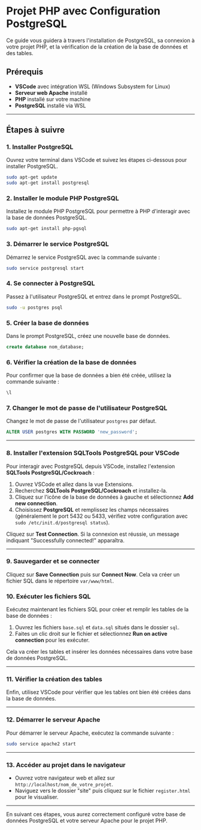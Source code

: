 
# Projet PHP avec Configuration PostgreSQL

Ce guide vous guidera à travers l'installation de PostgreSQL, sa connexion à votre projet PHP, et la vérification de la création de la base de données et des tables.

## Prérequis
- **VSCode** avec intégration WSL (Windows Subsystem for Linux)
- **Serveur web Apache** installé
- **PHP** installé sur votre machine
- **PostgreSQL** installé via WSL

---

## Étapes à suivre

### 1. Installer PostgreSQL
Ouvrez votre terminal dans VSCode et suivez les étapes ci-dessous pour installer PostgreSQL.

```bash
sudo apt-get update
sudo apt-get install postgresql
```

### 2. Installer le module PHP PostgreSQL
Installez le module PHP PostgreSQL pour permettre à PHP d'interagir avec la base de données PostgreSQL.

```bash
sudo apt-get install php-pgsql
```

### 3. Démarrer le service PostgreSQL
Démarrez le service PostgreSQL avec la commande suivante :

```bash
sudo service postgresql start
```

### 4. Se connecter à PostgreSQL
Passez à l'utilisateur PostgreSQL et entrez dans le prompt PostgreSQL.

```bash
sudo -u postgres psql
```

### 5. Créer la base de données
Dans le prompt PostgreSQL, créez une nouvelle base de données.

```sql
create database nom_database;
```

### 6. Vérifier la création de la base de données
Pour confirmer que la base de données a bien été créée, utilisez la commande suivante :

```sql
\l
```

### 7. Changer le mot de passe de l'utilisateur PostgreSQL
Changez le mot de passe de l'utilisateur `postgres` par défaut.

```sql
ALTER USER postgres WITH PASSWORD 'new_password';
```

---

### 8. Installer l'extension SQLTools PostgreSQL pour VSCode
Pour interagir avec PostgreSQL depuis VSCode, installez l'extension **SQLTools PostgreSQL/Cockroach** :

1. Ouvrez VSCode et allez dans la vue Extensions.
2. Recherchez **SQLTools PostgreSQL/Cockroach** et installez-la.
3. Cliquez sur l'icône de la base de données à gauche et sélectionnez **Add new connection**.
4. Choisissez **PostgreSQL** et remplissez les champs nécessaires (généralement le port 5432 ou 5433, vérifiez votre configuration avec `sudo /etc/init.d/postgresql status`).

Cliquez sur **Test Connection**. Si la connexion est réussie, un message indiquant "Successfully connected!" apparaîtra.

---

### 9. Sauvegarder et se connecter
Cliquez sur **Save Connection** puis sur **Connect Now**. Cela va créer un fichier SQL dans le répertoire `var/www/html`.

### 10. Exécuter les fichiers SQL
Exécutez maintenant les fichiers SQL pour créer et remplir les tables de la base de données :

1. Ouvrez les fichiers `base.sql` et `data.sql` situés dans le dossier `sql`.
2. Faites un clic droit sur le fichier et sélectionnez **Run on active connection** pour les exécuter.

Cela va créer les tables et insérer les données nécessaires dans votre base de données PostgreSQL.

---

### 11. Vérifier la création des tables
Enfin, utilisez VSCode pour vérifier que les tables ont bien été créées dans la base de données.

---

### 12. Démarrer le serveur Apache
Pour démarrer le serveur Apache, exécutez la commande suivante :

```bash
sudo service apache2 start
```

---

### 13. Accéder au projet dans le navigateur
- Ouvrez votre navigateur web et allez sur `http://localhost/nom_de_votre_projet`.
- Naviguez vers le dossier "site" puis cliquez sur le fichier `register.html` pour le visualiser.

---

En suivant ces étapes, vous aurez correctement configuré votre base de données PostgreSQL et votre serveur Apache pour le projet PHP.
